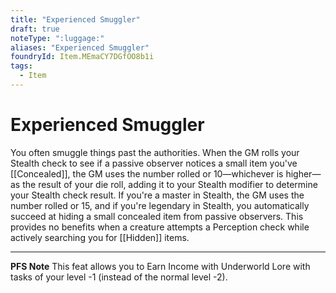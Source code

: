 ```yaml
---
title: "Experienced Smuggler"
draft: true
noteType: ":luggage:"
aliases: "Experienced Smuggler"
foundryId: Item.MEmaCY7DGfOO8b1i
tags:
  - Item
---
```


# Experienced Smuggler

You often smuggle things past the authorities. When the GM rolls your Stealth check to see if a passive observer notices a small item you've [[Concealed]], the GM uses the number rolled or 10—whichever is higher—as the result of your die roll, adding it to your Stealth modifier to determine your Stealth check result. If you're a master in Stealth, the GM uses the number rolled or 15, and if you're legendary in Stealth, you automatically succeed at hiding a small concealed item from passive observers. This provides no benefits when a creature attempts a Perception check while actively searching you for [[Hidden]] items.

* * *

**PFS Note** This feat allows you to Earn Income with Underworld Lore with tasks of your level -1 (instead of the normal level -2).
